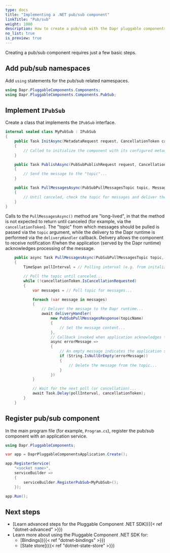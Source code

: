 ```yaml
---
type: docs
title: "Implementing a .NET pub/sub component"
linkTitle: "Pub/sub"
weight: 1000
description: How to create a pub/sub with the Dapr pluggable components .NET SDK
no_list: true
is_preview: true
---
```


Creating a pub/sub component requires just a few basic steps.

## Add pub/sub namespaces

Add `using` statements for the pub/sub related namespaces.

```csharp
using Dapr.PluggableComponents.Components;
using Dapr.PluggableComponents.Components.PubSub;
```

## Implement `IPubSub`

Create a class that implements the `IPubSub` interface.

```csharp
internal sealed class MyPubSub : IPubSub
{
    public Task InitAsync(MetadataRequest request, CancellationToken cancellationToken = default)
    {
        // Called to initialize the component with its configured metadata...
    }

    public Task PublishAsync(PubSubPublishRequest request, CancellationToken cancellationToken = default)
    {
        // Send the message to the "topic"...
    }

    public Task PullMessagesAsync(PubSubPullMessagesTopic topic, MessageDeliveryHandler<string?, PubSubPullMessagesResponse> deliveryHandler, CancellationToken cancellationToken = default)
    {
        // Until canceled, check the topic for messages and deliver them to the Dapr runtime...
    }
}
```

Calls to the `PullMessagesAsync()` method are "long-lived", in that the method is not expected to return until canceled (for example, via the `cancellationToken`). The "topic" from which messages should be pulled is passed via the `topic` argument, while the delivery to the Dapr runtime is performed via the `deliveryHandler` callback. Delivery allows the component to receive notification if/when the application (served by the Dapr runtime) acknowledges processing of the  message.

```csharp
    public async Task PullMessagesAsync(PubSubPullMessagesTopic topic, MessageDeliveryHandler<string?, PubSubPullMessagesResponse> deliveryHandler, CancellationToken cancellationToken = default)
    {
        TimeSpan pollInterval = // Polling interval (e.g. from initalization metadata)...

        // Poll the topic until canceled...
        while (!cancellationToken.IsCancellationRequested)
        {
            var messages = // Poll topic for messages...

            foreach (var message in messages)
            {
                // Deliver the message to the Dapr runtime...
                await deliveryHandler(
                    new PubSubPullMessagesResponse(topicName)
                    {
                        // Set the message content...
                    },
                    // Callback invoked when application acknowledges the message...
                    async errorMessage =>
                    {
                        // An empty message indicates the application successfully processed the message...
                        if (String.IsNullOrEmpty(errorMessage))
                        {
                            // Delete the message from the topic...
                        }
                    })
            }

            // Wait for the next poll (or cancellation)...
            await Task.Delay(pollInterval, cancellationToken);
        }
    }
```

## Register pub/sub component

In the main program file (for example, `Program.cs`), register the pub/sub component with an application service.

```csharp
using Dapr.PluggableComponents;

var app = DaprPluggableComponentsApplication.Create();

app.RegisterService(
    "<socket name>",
    serviceBuilder =>
    {
        serviceBuilder.RegisterPubSub<MyPubSub>();
    });

app.Run();
```

## Next steps

- [Learn advanced steps for the Pluggable Component .NET SDK]({{< ref "dotnet-advanced" >}})
- Learn more about using the Pluggable Component .NET SDK for:
  - [Bindings]({{< ref "dotnet-bindings" >}})
  - [State store]({{< ref "dotnet-state-store" >}})